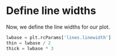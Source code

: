 # Define line widths

Now, we define the line widths for our plot.

```python
lwbase = plt.rcParams['lines.linewidth']
thin = lwbase / 2
thick = lwbase * 3
```
